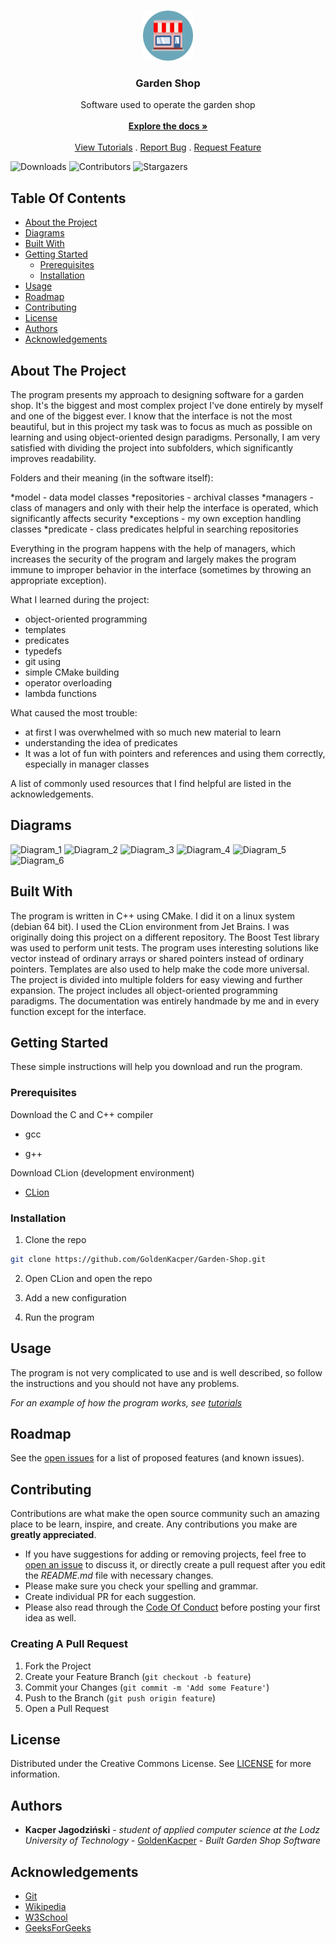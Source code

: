 <br/>
<p align="center">
  <a href="https://github.com/GoldenKacper/Garden-Shop">
    <img src="images/shop-icon.png" alt="Logo" width="80" height="80">
  </a>

  <h3 align="center">Garden Shop</h3>

  <p align="center">
    Software used to operate the garden shop
    <br/>
    <br/>
    <a href="https://github.com/GoldenKacper/Garden-Shop/tree/main/WorkShop"><strong>Explore the docs »</strong></a>
    <br/>
    <br/>
    <a href="https://github.com/GoldenKacper/Garden-Shop/tree/main/viedos">View Tutorials</a>
    .
    <a href="https://github.com/GoldenKacper/Garden-Shop/tree/main/bugReport">Report Bug</a>
    .
    <a href="https://github.com/GoldenKacper/Garden-Shop/tree/main/featureRequest">Request Feature</a>
  </p>
</p>

![Downloads](https://img.shields.io/github/downloads/GoldenKacper/Garden-Shop/total) ![Contributors](https://img.shields.io/github/contributors/GoldenKacper/Garden-Shop?color=dark-green) ![Stargazers](https://img.shields.io/github/stars/GoldenKacper/Garden-Shop?style=social)

## Table Of Contents

* [About the Project](#about-the-project)
* [Diagrams](#Diagrams)
* [Built With](#built-with)
* [Getting Started](#getting-started)
  * [Prerequisites](#prerequisites)
  * [Installation](#installation)
* [Usage](#usage)
* [Roadmap](#roadmap)
* [Contributing](#contributing)
* [License](#license)
* [Authors](#authors)
* [Acknowledgements](#acknowledgements)

## About The Project

The program presents my approach to designing software for a garden shop. It's the biggest and most complex project I've done entirely by myself and one of the biggest ever. I know that the interface is not the most beautiful, but in this project my task was to focus as much as possible on learning and using object-oriented design paradigms. Personally, I am very satisfied with dividing the project into subfolders, which significantly improves readability.

Folders and their meaning (in the software itself):

*model - data model classes
*repositories - archival classes
*managers - class of managers and only with their help the interface is operated, which significantly affects security
*exceptions - my own exception handling classes
*predicate - class predicates helpful in searching repositories

Everything in the program happens with the help of managers, which increases the security of the program and largely makes the program immune to improper behavior in the interface (sometimes by throwing an appropriate exception).

What I learned during the project:

* object-oriented programming
* templates
* predicates
* typedefs
* git using
* simple CMake building
* operator overloading
* lambda functions

What caused the most trouble:

* at first I was overwhelmed with so much new material to learn
* understanding the idea of predicates
* It was a lot of fun with pointers and references and using them correctly, especially in manager classes

A list of commonly used resources that I find helpful are listed in the acknowledgements.

## Diagrams

![Diagram_1]()
![Diagram_2]()
![Diagram_3]()
![Diagram_4]()
![Diagram_5]()
![Diagram_6]()

## Built With

The program is written in C++ using CMake. I did it on a linux system (debian 64 bit). I used the CLion environment from Jet Brains. I was originally doing this project on a different repository. The Boost Test library was used to perform unit tests. The program uses interesting solutions like vector instead of ordinary arrays or shared pointers instead of ordinary pointers. Templates are also used to help make the code more universal. The project is divided into multiple folders for easy viewing and further expansion. The project includes all object-oriented programming paradigms. The documentation was entirely handmade by me and in every function except for the interface.

## Getting Started

These simple instructions will help you download and run the program.

### Prerequisites

Download the C and C++ compiler

* gcc

* g++

Download CLion (development environment)

* [CLion](https://www.jetbrains.com/clion/download/)


### Installation

1. Clone the repo

```sh
git clone https://github.com/GoldenKacper/Garden-Shop.git
```

2. Open CLion and open the repo

3. Add a new configuration

4. Run the program


## Usage

The program is not very complicated to use and is well described, so follow the instructions and you should not have any problems.

_For an example of how the program works, see [tutorials](https://github.com/GoldenKacper/Garden-Shop/tree/main/viedos)_

## Roadmap

See the [open issues](https://github.com/GoldenKacper/Garden-Shop/issues) for a list of proposed features (and known issues).

## Contributing

Contributions are what make the open source community such an amazing place to be learn, inspire, and create. Any contributions you make are **greatly appreciated**.
* If you have suggestions for adding or removing projects, feel free to [open an issue](https://github.com/GoldenKacper/Garden-Shop/issues/new) to discuss it, or directly create a pull request after you edit the *README.md* file with necessary changes.
* Please make sure you check your spelling and grammar.
* Create individual PR for each suggestion.
* Please also read through the [Code Of Conduct](https://github.com/GoldenKacper/Garden-Shop/blob/main/CODE_OF_CONDUCT.md) before posting your first idea as well.

### Creating A Pull Request

1. Fork the Project
2. Create your Feature Branch (`git checkout -b feature`)
3. Commit your Changes (`git commit -m 'Add some Feature'`)
4. Push to the Branch (`git push origin feature`)
5. Open a Pull Request

## License

Distributed under the Creative Commons License. See [LICENSE](https://github.com/GoldenKacper/Garden-Shop/blob/main/LICENSE.md) for more information.

## Authors

* **Kacper Jagodziński** - *student of applied computer science at the Lodz University of Technology* - [GoldenKacper](https://github.com/GoldenKacper) - *Built Garden Shop Software*

## Acknowledgements

* [Git](https://git-scm.com/docs/gittutorial)
* [Wikipedia](https://en.wikipedia.org/wiki/Object-oriented_programming)
* [W3School](https://www.w3schools.com/cpp/default.asp)
* [GeeksForGeeks](https://www.geeksforgeeks.org/templates-cpp/)

